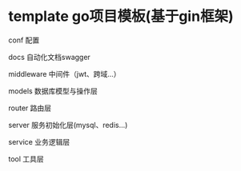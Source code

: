 # template go项目模板(基于gin框架)

conf 配置

docs 自动化文档swagger

middleware 中间件（jwt、跨域...）

models 数据库模型与操作层

router 路由层

server 服务初始化层(mysql、redis...)

service 业务逻辑层

tool 工具层